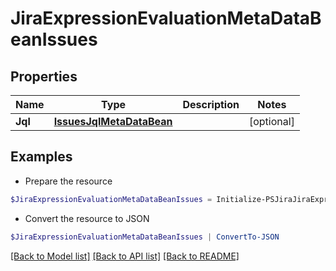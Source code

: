 # JiraExpressionEvaluationMetaDataBeanIssues
## Properties

Name | Type | Description | Notes
------------ | ------------- | ------------- | -------------
**Jql** | [**IssuesJqlMetaDataBean**](IssuesJqlMetaDataBean.md) |  | [optional] 

## Examples

- Prepare the resource
```powershell
$JiraExpressionEvaluationMetaDataBeanIssues = Initialize-PSJiraJiraExpressionEvaluationMetaDataBeanIssues  -Jql null
```

- Convert the resource to JSON
```powershell
$JiraExpressionEvaluationMetaDataBeanIssues | ConvertTo-JSON
```

[[Back to Model list]](../README.md#documentation-for-models) [[Back to API list]](../README.md#documentation-for-api-endpoints) [[Back to README]](../README.md)

